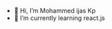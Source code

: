 - 👋 Hi, I’m Mohammed ijas Kp
- 🌱 I’m currently learning react.js


<!---
ijjaasss/ijjaasss is a ✨ special ✨ repository because its `README.md` (this file) appears on your GitHub profile.
You can click the Preview link to take a look at your changes.
--->
